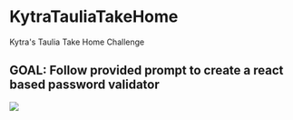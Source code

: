 # KytraTauliaTakeHome
Kytra's Taulia Take Home Challenge

## GOAL: Follow provided prompt to create a react based password validator

<img src="https://media.giphy.com/media/chKbLgOYvtlGcgjG42/giphy.gif">
